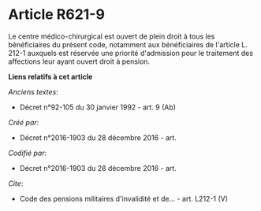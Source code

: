 # Article R621-9

Le centre médico-chirurgical est ouvert de plein droit à tous les bénéficiaires du présent code, notamment aux bénéficiaires
de l'article L. 212-1 auxquels est réservée une priorité d'admission pour le traitement des affections leur ayant ouvert
droit à pension.

**Liens relatifs à cet article**

_Anciens textes_:

  - Décret n°92-105 du 30 janvier 1992 - art. 9 (Ab)

_Créé par_:

  - Décret n°2016-1903 du 28 décembre 2016 - art.

_Codifié par_:

  - Décret n°2016-1903 du 28 décembre 2016 - art.

_Cite_:

  - Code des pensions militaires d'invalidité et de... - art. L212-1 (V)
